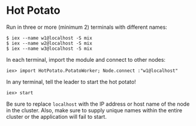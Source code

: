 Hot Potato
==========

Run in three or more (minimum 2) terminals with different names:

    $ iex --name w1@localhost -S mix
    $ iex --name w2@localhost -S mix
    $ iex --name w3@localhost -S mix

In each terminal, import the module and connect to other nodes:

    iex> import HotPotato.PotatoWorker; Node.connect :"w1@localhost"

In any terminal, tell the leader to start the hot potato!

    iex> start

Be sure to replace `localhost` with the IP address or host name of the node in the cluster. Also, make sure to supply unique names within the entire cluster or the application will fail to start.